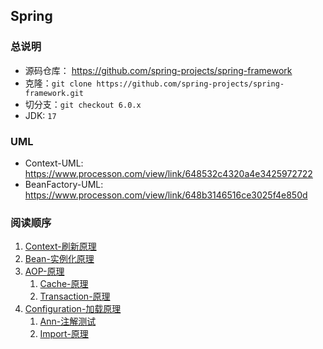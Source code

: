 ## Spring
### 总说明
- 源码仓库： https://github.com/spring-projects/spring-framework
- 克隆：`git clone https://github.com/spring-projects/spring-framework.git`
- 切分支：`git checkout 6.0.x`
- JDK: `17`

### UML
- Context-UML: https://www.processon.com/view/link/648532c4320a4e3425972722
- BeanFactory-UML: https://www.processon.com/view/link/648b3146516ce3025f4e850d

### 阅读顺序
1. [Context-刷新原理](Context-刷新原理.md)
2. [Bean-实例化原理](Bean-实例化原理.md)
3. [AOP-原理](AOP-原理.md)
    1. [Cache-原理](Cache-原理.md)
    2. [Transaction-原理](Transaction-原理.md)
4. [Configuration-加载原理](Configuration-加载原理.md)
    1. [Ann-注解测试](Ann-注解测试.md)
    2. [Import-原理](Import-原理.md)